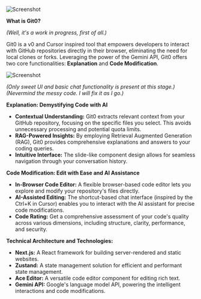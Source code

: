 
![Screenshot](./visualdemo.gif)


**What is Git0?**

*(Well, it's a work in progress, first of all.)*

Git0 is a v0 and Cursor inspired tool that empowers developers to interact with GitHub repositories directly in their browser, eliminating the need for local clones or forks. Leveraging the power of the Gemini API, Git0 offers two core functionalities: **Explanation** and **Code Modification**. 

![Screenshot](./visualdemo2.gif)

*(Only sweet UI and basic chat functionality is present at this stage.)*
*(Nevermind the messy code. I will fix it as I go.)*

**Explanation: Demystifying Code with AI**

* **Contextual Understanding:** Git0 extracts relevant context from your GitHub repository, focusing on the specific files you select. This avoids unnecessary processing and potential quota limits. 
* **RAG-Powered Insights:** By employing Retrieval Augmented Generation (RAG), Git0 provides comprehensive explanations and answers to your coding queries.
* **Intuitive Interface:** The slide-like component design allows for seamless navigation through your conversation history.

**Code Modification: Edit with Ease and AI Assistance**

* **In-Browser Code Editor:** A flexible browser-based code editor lets you explore and modify your repository's files directly.
* **AI-Assisted Editing:** The shortcut-based chat interface (inspired by the Ctrl+K in Cursor) enables you to interact with the AI assistant for precise code modifications.
* **Code Rating:** Get a comprehensive assessment of your code's quality across various dimensions, including structure, clarity, performance, and security.

**Technical Architecture and Technologies:**

* **Next.js:** A React framework for building server-rendered and static websites.
* **Zustand:** A state management solution for efficient and performant state management.
* **Ace Editor:** A versatile code editor component for editing rich text.
* **Gemini API:** Google's language model API, powering the intelligent interactions and code modifications.
